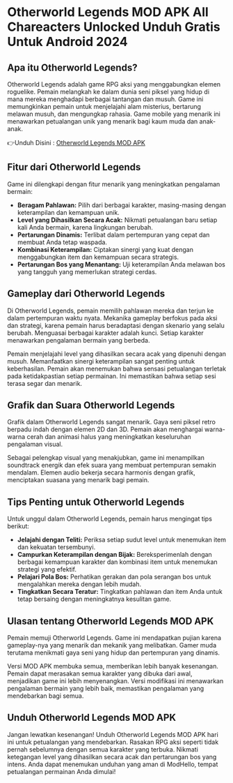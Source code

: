 # Otherworld Legends MOD APK All Chareacters Unlocked Unduh Gratis Untuk Android 2024

## Apa itu Otherworld Legends?
Otherworld Legends adalah game RPG aksi yang menggabungkan elemen roguelike. Pemain melangkah ke dalam dunia seni piksel yang hidup di mana mereka menghadapi berbagai tantangan dan musuh. Game ini memungkinkan pemain untuk menjelajahi alam misterius, bertarung melawan musuh, dan mengungkap rahasia. Game mobile yang menarik ini menawarkan petualangan unik yang menarik bagi kaum muda dan anak-anak.



👉Unduh Disini : [Otherworld Legends MOD APK](https://dub.sh/otherworld-legends)

## Fitur dari Otherworld Legends
Game ini dilengkapi dengan fitur menarik yang meningkatkan pengalaman bermain:

- **Beragam Pahlawan:** Pilih dari berbagai karakter, masing-masing dengan keterampilan dan kemampuan unik.
- **Level yang Dihasilkan Secara Acak:** Nikmati petualangan baru setiap kali Anda bermain, karena lingkungan berubah.
- **Pertarungan Dinamis:** Terlibat dalam pertempuran yang cepat dan membuat Anda tetap waspada.
- **Kombinasi Keterampilan:** Ciptakan sinergi yang kuat dengan menggabungkan item dan kemampuan secara strategis.
- **Pertarungan Bos yang Menantang:** Uji keterampilan Anda melawan bos yang tangguh yang memerlukan strategi cerdas.

## Gameplay dari Otherworld Legends
Di Otherworld Legends, pemain memilih pahlawan mereka dan terjun ke dalam pertempuran waktu nyata. Mekanika gameplay berfokus pada aksi dan strategi, karena pemain harus beradaptasi dengan skenario yang selalu berubah. Menguasai berbagai karakter adalah kunci. Setiap karakter menawarkan pengalaman bermain yang berbeda.

Pemain menjelajahi level yang dihasilkan secara acak yang dipenuhi dengan musuh. Memanfaatkan sinergi keterampilan sangat penting untuk keberhasilan. Pemain akan menemukan bahwa sensasi petualangan terletak pada ketidakpastian setiap permainan. Ini memastikan bahwa setiap sesi terasa segar dan menarik.

## Grafik dan Suara Otherworld Legends
Grafik dalam Otherworld Legends sangat menarik. Gaya seni piksel retro berpadu indah dengan elemen 2D dan 3D. Pemain akan menghargai warna-warna cerah dan animasi halus yang meningkatkan keseluruhan pengalaman visual.

Sebagai pelengkap visual yang menakjubkan, game ini menampilkan soundtrack energik dan efek suara yang membuat pertempuran semakin mendalam. Elemen audio bekerja secara harmonis dengan grafik, menciptakan suasana yang menarik bagi pemain.

## Tips Penting untuk Otherworld Legends
Untuk unggul dalam Otherworld Legends, pemain harus mengingat tips berikut:

- **Jelajahi dengan Teliti:** Periksa setiap sudut level untuk menemukan item dan kekuatan tersembunyi.
- **Campurkan Keterampilan dengan Bijak:** Bereksperimenlah dengan berbagai kemampuan karakter dan kombinasi item untuk menemukan strategi yang efektif.
- **Pelajari Pola Bos:** Perhatikan gerakan dan pola serangan bos untuk mengalahkan mereka dengan lebih mudah.
- **Tingkatkan Secara Teratur:** Tingkatkan pahlawan dan item Anda untuk tetap bersaing dengan meningkatnya kesulitan game.

## Ulasan tentang Otherworld Legends MOD APK
Pemain memuji Otherworld Legends. Game ini mendapatkan pujian karena gameplay-nya yang menarik dan mekanik yang melibatkan. Gamer muda terutama menikmati gaya seni yang hidup dan pertempuran yang dinamis.

Versi MOD APK membuka semua, memberikan lebih banyak kesenangan. Pemain dapat merasakan semua karakter yang dibuka dari awal, menjadikan game ini lebih menyenangkan. Versi modifikasi ini menawarkan pengalaman bermain yang lebih baik, memastikan pengalaman yang mendebarkan bagi semua.

## Unduh Otherworld Legends MOD APK
Jangan lewatkan kesenangan! Unduh Otherworld Legends MOD APK hari ini untuk petualangan yang mendebarkan. Rasakan RPG aksi seperti tidak pernah sebelumnya dengan semua karakter yang terbuka. Nikmati ketegangan level yang dihasilkan secara acak dan pertarungan bos yang intens. Anda dapat menemukan unduhan yang aman di ModHello, tempat petualangan permainan Anda dimulai!
